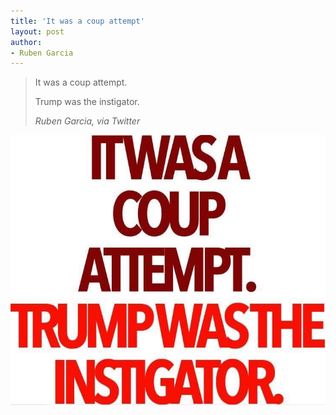 ```yaml
---
title: 'It was a coup attempt'
layout: post
author:
- Ruben Garcia
---
```


> It was a coup attempt.
>
> Trump was the instigator.
>
> <cite>Ruben Garcia, via Twitter</cite>

![Ruben Garcia](/assets/2021-07-15-ruben-garcia.jpg "Ruben Garcia: It was a coup attempt.")
